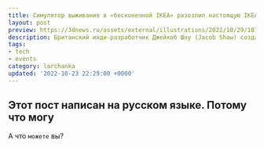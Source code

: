 ```yaml
---
title: Симулятор выживания в «бесконечной IKEA» разозлил настоящую IKEA, которая угрожает судом
layout: post
preview: https://3dnews.ru/assets/external/illustrations/2022/10/29/1076554/00.jpg
description: Британский инди-разработчик Джейкоб Шоу (Jacob Shaw) создаёт симулятор выживания в «бесконечном мебельном магазине» The Store is Closed.
tags:
- tech
- events
category: larchanka
updated: '2022-10-23 22:29:00 +0000'
---
```


## Этот пост написан на русском языке. Потому что могу

А что `можете` вы?
